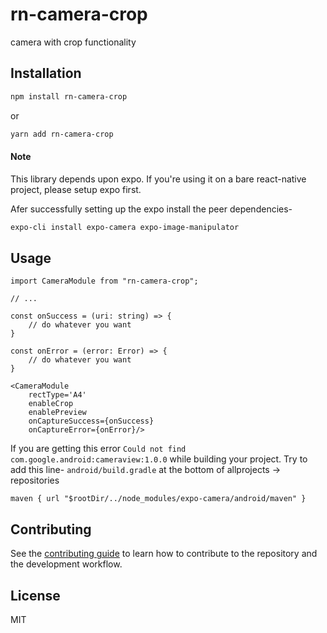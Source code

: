 # rn-camera-crop
camera with crop functionality
## Installation

```sh
npm install rn-camera-crop
```

or

```sh
yarn add rn-camera-crop
```

#### Note
This library depends upon expo. If you're using it on a bare react-native project, please setup expo first.

Afer successfully setting up the expo install the peer dependencies-
```sh
expo-cli install expo-camera expo-image-manipulator
```

## Usage

```tsx
import CameraModule from "rn-camera-crop";

// ...

const onSuccess = (uri: string) => {
    // do whatever you want
}

const onError = (error: Error) => {
    // do whatever you want
}

<CameraModule
    rectType='A4'
    enableCrop
    enablePreview
    onCaptureSuccess={onSuccess}
    onCaptureError={onError}/>
```

If you are getting this error ``Could not find com.google.android:cameraview:1.0.0`` while building your project.
Try to add this line-
``android/build.gradle`` at the bottom of allprojects -> repositories

``maven { url "$rootDir/../node_modules/expo-camera/android/maven" }``

## Contributing

See the [contributing guide](CONTRIBUTING.md) to learn how to contribute to the repository and the development workflow.

## License

MIT
